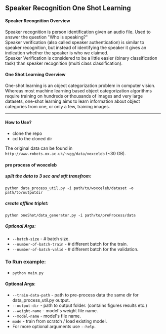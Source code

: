 Speaker Recognition One Shot Learning
---------------------------------------------------------------

#### Speaker Recognition Overview
Speaker recognition is person identification given an audio file. Used to answer the question "Who is speaking?" \
Speaker verification (also called speaker authentication) is similar to speaker recognition, but instead of identifying the speaker it gives an indication whether the speaker is who we claimed.\
Speaker Verification is considered to be a little easier (binary classification task) than speaker recognition (multi class classification).

#### One Shot Learning Overview
One-shot learning is an object categorization problem in computer vision. Whereas most machine learning based object categorization algorithms require training on hundreds or thousands of images and very large datasets, one-shot learning aims to learn information about object categories from one, or only a few, training images.

---------------------------------------------------------------  
#### How to Use?
* clone the repo
* cd to the cloned dir

The original data can be found in `http://www.robots.ox.ac.uk/~vgg/data/voxceleb` (~30 GB).
#### pre process of woxceleb 

##### split the data to 3 sec and stft transfrom: 
`python data_process_util.py -i path/to/woxceleb/dataset -o path/to/outputdir ` 
##### create offline triplet:  
`python oneShot/data_generator.py -i path/to/preProcess/data `
##### Optional Args: 
* `--batch-size` - # batch size.
* `--number-of-batch-train` - # different batch for the train.
* `--number-of-batch-valid` - # different batch for the validation.

### To Run example: 
* `python main.py`

#### Optional Args:
* `--train-data-path` - path to pre-process data the same dir for data_process_util.py output.
* `--output-dir` - path to output folder. (contains figures results etc.)
* `--weight-name` - model's weight file name.
* `--model-name` - model's file name.
* `mode` - train from scratch / load existing model.
* For more optional arguments use `--help`.